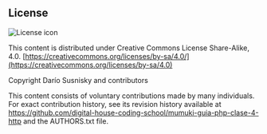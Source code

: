## License
![License icon](https://licensebuttons.net/l/by-sa/3.0/88x31.png)

This content is distributed under Creative Commons License Share-Alike, 4.0. [https://creativecommons.org/licenses/by-sa/4.0/](https://creativecommons.org/licenses/by-sa/4.0)

Copyright Darío Susnisky and contributors

This content consists of voluntary contributions made by many
individuals. For exact contribution history, see its revision history
available at https://github.com/digital-house-coding-school/mumuki-guia-php-clase-4-http and the AUTHORS.txt file.

